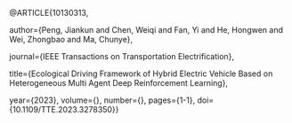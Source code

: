 @ARTICLE{10130313,

  author={Peng, Jiankun and Chen, Weiqi and Fan, Yi and He, Hongwen and Wei, Zhongbao and Ma, Chunye},
  
  journal={IEEE Transactions on Transportation Electrification}, 
  
  title={Ecological Driving Framework of Hybrid Electric Vehicle Based on Heterogeneous Multi Agent Deep Reinforcement Learning}, 
  
  year={2023},
  volume={},
  number={},
  pages={1-1},
  doi={10.1109/TTE.2023.3278350}}
